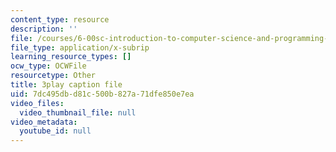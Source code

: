 ```yaml
---
content_type: resource
description: ''
file: /courses/6-00sc-introduction-to-computer-science-and-programming-spring-2011/7dc495dbd81c500b827a71dfe850e7ea_aqd0sR5rygk.vtt
file_type: application/x-subrip
learning_resource_types: []
ocw_type: OCWFile
resourcetype: Other
title: 3play caption file
uid: 7dc495db-d81c-500b-827a-71dfe850e7ea
video_files:
  video_thumbnail_file: null
video_metadata:
  youtube_id: null
---
```

